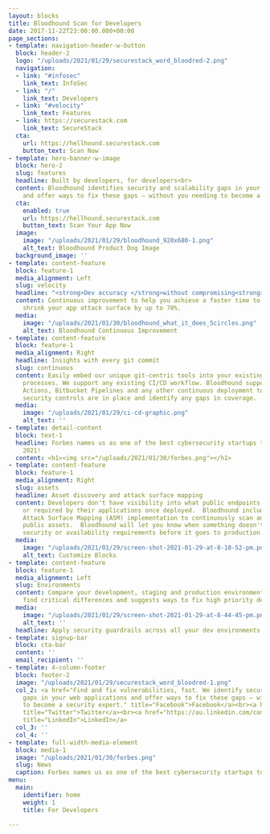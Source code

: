 ```yaml
---
layout: blocks
title: Bloodhound Scan for Developers
date: 2017-11-22T23:00:00.000+00:00
page_sections:
- template: navigation-header-w-button
  block: header-2
  logo: "/uploads/2021/01/29/securestack_word_bloodred-2.png"
  navigation:
  - link: "#infosec"
    link_text: InfoSec
  - link: "/"
    link_text: Developers
  - link: "#velocity"
    link_text: Features
  - link: https://securestack.com
    link_text: SecureStack
  cta:
    url: https://hellhound.securestack.com
    button_text: Scan Now
- template: hero-banner-w-image
  block: hero-2
  slug: features
  headline: Built by developers, for developers<br>
  content: Bloodhound identifies security and scalability gaps in your web applications
    and offer ways to fix these gaps – without you needing to become a security expert.
  cta:
    enabled: true
    url: https://hellhound.securestack.com
    button_text: Scan Your App Now
  image:
    image: "/uploads/2021/01/29/bloodhound_920x680-1.png"
    alt_text: Bloodhound Product Dog Image
  background_image: ''
- template: content-feature
  block: feature-1
  media_alignment: Left
  slug: velocity
  headline: "<strong>Dev accuracy </strong>without compromising<strong> dev velocity</strong><br>"
  content: Continuous improvement to help you achieve a faster time to business and
    shrink your app attack surface by up to 70%.
  media:
    image: "/uploads/2021/01/30/bloodhound_what_it_does_5circles.png"
    alt_text: Bloodhound Continuous Improvement
- template: content-feature
  block: feature-1
  media_alignment: Right
  headline: Insights with every git commit
  slug: continuous
  content: Easily embed our unique git-centric tools into your existing development
    processes. We support any existing CI/CD workflow. Bloodhound supports Github
    Actions, Bitbucket Pipelines and any other continuous deployment tool.<br>Verify
    security controls are in place and identify any gaps in coverage.
  media:
    image: "/uploads/2021/01/29/ci-cd-graphic.png"
    alt_text: ''
- template: detail-content
  block: text-1
  headline: Forbes names us as one of the best cybersecurity startups to watch in
    2021!
  content: <h1><img src="/uploads/2021/01/30/forbes.png"></h1>
- template: content-feature
  block: feature-1
  media_alignment: Right
  slug: assets
  headline: Asset discovery and attack surface mapping
  content: Developers don't have visibility into what public endpoints are created
    or required by their applications once deployed.  Bloodhound includes a lightweight
    Attack Surface Mapping (ASM) implementation to continuously scan an organizations
    public assets.  Bloodhound will let you know when something doesn't meet your
    security or availability requirements before it goes to production.
  media:
    image: "/uploads/2021/01/29/screen-shot-2021-01-29-at-8-10-52-pm.png"
    alt_text: Customize Blocks
- template: content-feature
  block: feature-1
  media_alignment: Left
  slug: Environments
  content: Compare your development, staging and production environments to quickly
    find critical differences and suggests ways to fix high priority defects.
  media:
    image: "/uploads/2021/01/29/screen-shot-2021-01-29-at-8-44-45-pm.png"
    alt_text: ''
  headline: Apply security guardrails across all your dev environments
- template: signup-bar
  block: cta-bar
  content: ''
  email_recipient: ''
- template: 4-column-footer
  block: footer-2
  image: "/uploads/2021/01/29/securestack_word_bloodred-1.png"
  col_2: <a href="Find and fix vulnerabilities, fast. We identify security and scalability
    gaps in your web applications and offer ways to fix these gaps – without you needing
    to become a security expert." title="Facebook">Facebook</a><br><a href="https://twitter.com/@securestackco"
    title="Twitter">Twitter</a><br><a href="https://au.linkedin.com/company/securestack"
    title="LinkedIn">LinkedIn</a>
  col_3: ''
  col_4: ''
- template: full-width-media-element
  block: media-1
  image: "/uploads/2021/01/30/forbes.png"
  slug: News
  caption: Forbes names us as one of the best cybersecurity startups to watch in 2021!
menu:
  main:
    identifier: home
    weight: 1
    title: For Developers

---
```

